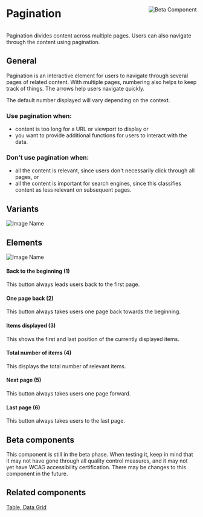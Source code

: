 <div style="display: inline-flex; align-items: center; justify-content: space-between; width: 100%;">
    <h1>Pagination</h1>
    <img src="assets/beta.png" alt="Beta Component" />
</div>

Pagination divides content across multiple pages. Users can also navigate through the content using pagination.

## General

Pagination is an interactive element for users to navigate through several pages of related content. With multiple pages, numbering also helps to keep track of things. The arrows help users navigate quickly.  

The default number displayed will vary depending on the context.

### Use pagination when:

* content is too long for a URL or viewport to display or
* you want to provide additional functions for users to interact with the data. 

### Don't use pagination when: 

* all the content is relevant, since users don't necessarily click through all pages, or
* all the content is important for search engines, since this classifies content as less relevant on subsequent pages.

## Variants

![Image Name](assets/3_components/pagination/Basic-types-en.png) 

## Elements

![Image Name](assets/3_components/pagination/Elements.png) 

#### Back to the beginning (1)

This button always leads users back to the first page.

#### One page back (2)

This button always takes users one page back towards the beginning.

#### Items displayed (3)

This shows the first and last position of the currently displayed items.

#### Total number of items (4)

This displays the total number of relevant items.

#### Next page (5)

This button always takes users one page forward.

#### Last page (6)

This button always takes users to the last page.

## Beta components

This component is still in the beta phase. When testing it, keep in mind that it may not have gone through all quality control measures, and it may not yet have WCAG accessibility certification. There may be changes to this component in the future. 

## Related components 

<a href="?path=/usage/components-table--standard">Table, </a>
<a href="?path=/usage/beta-components-datagrid--standard">Data Grid</a>